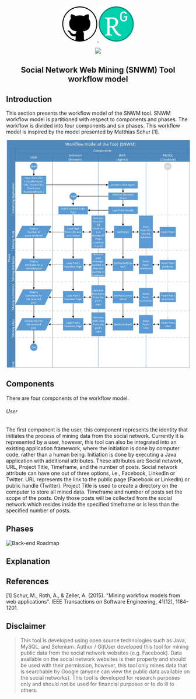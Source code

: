 <p align="center">
  <a href="https://github.com/MuhammadMuradKhan/UTM-THESIS/tree/master/SWM">
    <img src="https://raw.githubusercontent.com/MuhammadMuradKhan/iconspack/master/github.png" alt="Git repo" width="96" height="96">
  </a>
  <a href="https://www.researchgate.net/project/Tool-Social-Network-Web-Mining-SNWM">
    <img src="https://raw.githubusercontent.com/MuhammadMuradKhan/iconspack/master/rg.png" alt="Research material"  height="96">
  </a>
  <p align="center">
<a href="mailto:muradtariq.tk@gmail.com?Subject=Question%20regarding%20SNWM%20Tool"><img src="https://img.shields.io/badge/feedback-@MuhammadMuradKhan-blue.svg" /></a>
  </p>

  <h2 align="center">Social Network Web Mining (SNWM) Tool workflow model</h2>
 

## Introduction

This section presents the workflow model of the SNWM tool. SNWM workflow model is partitioned with respect to components and phases. The workflow is divided into four components and six phases. This workflow model is inspired by the model presented by Matthias Schur [1].

![Web Developer Roadmap Introduction](./workflow.jpg)

## Components 

There are four components of the workflow model. 

###### User

The first component is the user, this component represents the identity that initiates the process of mining data from the social network. Currently it is represented by a user, however, this tool can also be integrated into an existing application framework, where the initiation is done by computer code, rather than a human being. Initiation is done by executing a Java application with additional attributes. These attributes are Social network, URL, Project Title, Timeframe, and the number of posts. Social network attribute can have one out of three options, i.e., Facebook, LinkedIn or Twitter. URL represents the link to the public page (Facebook or LinkedIn) or public handle (Twitter). Project Title is used to create a directory on the computer to store all mined data. Timeframe and number of posts set the scope of the posts. Only those posts will be collected from the social network which resides inside the specified timeframe or is less than the specified number of posts. 


## Phases

![Back-end Roadmap](./images/backend.png)

## Explanation

## References

[1] Schur, M., Roth, A., & Zeller, A. (2015). "Mining workflow models from web applications". IEEE Transactions on Software Engineering, 41(12), 1184-1201.

## Disclaimer
> This tool is developed using open source technologies such as Java, MySQL, and Selenium. Author / GitUser developed this tool for mining public data from the social network websites (e.g. Facebook). Data available on the social network websites is their property and should be used with their permission, however, this tool only mines data that is searchable by Google (anyone can view the public data available on the social networks). This tool is developed for research purposes only and should not be used for financial purposes or to do ill to others. 
